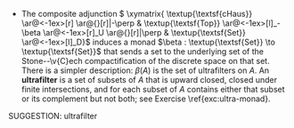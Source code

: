 -  The composite adjunction
$ \xymatrix{ \textup{\textsf{cHaus}} \ar@<-1ex>[r] \ar@{}[r]|-\perp & \textup{\textsf{Top}} \ar@<-1ex>[l]_-\beta \ar@<-1ex>[r]_U \ar@{}[r]|\perp & \textup{\textsf{Set}} \ar@<-1ex>[l]_D}$ induces a monad $\beta : \textup{\textsf{Set}} \to \textup{\textsf{Set}}$ that sends a set to the underlying set of the Stone--\v{C}ech compactification of the discrete space on that set. There is a simpler description: $\beta(A)$ is the set of ultrafilters on $A$. An **ultrafilter** is a set of subsets of $A$ that is upward closed, closed under finite intersections, and for each subset of $A$ contains either that subset or its complement but not both; see Exercise \ref{exc:ultra-monad}.

SUGGESTION: ultrafilter
